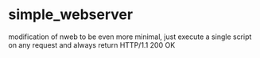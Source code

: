 # simple_webserver
modification of nweb to be even more minimal, just execute a single script on any request and always return HTTP/1.1 200 OK

